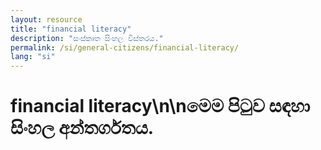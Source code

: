 ```yaml
---
layout: resource
title: "financial literacy"
description: "සංස්කෘත සිංහල විස්තරය."
permalink: /si/general-citizens/financial-literacy/
lang: "si"
---
```


# financial literacy\n\nමෙම පිටුව සඳහා සිංහල අන්තර්ගතය.
